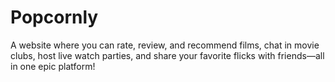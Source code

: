 # Popcornly
A website where you can rate, review, and recommend films, chat in movie clubs, host live watch parties, and share your favorite flicks with friends—all in one epic platform!
